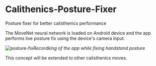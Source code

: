 # Calithenics-Posture-Fixer
Posture fixer for better calisthenics performance

The MoveNet neural network is loaded on Android device and the app performs live posture fix using the device's camera input.

![posture-fix](https://user-images.githubusercontent.com/44348741/196702701-1dabc02f-d5fe-4153-bbe7-42d511f43e4b.gif)*Recordking of the app while fixing handstand posture*

This concept will be extended to other calisthenics moves.
